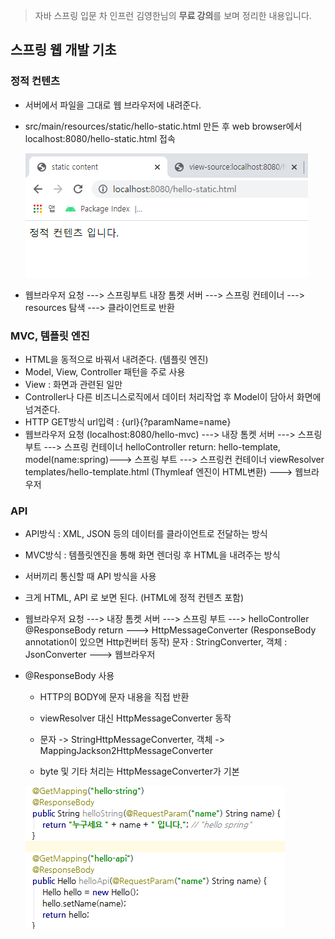 

> 자바 스프링 입문 차 인프런 김영한님의 **무료 강의**를 보며 정리한 내용입니다.



## 스프링 웹 개발 기초



### 정적 컨텐츠

- 서버에서 파일을 그대로 웹 브라우저에 내려준다.

- src/main/resources/static/hello-static.html 만든 후 web browser에서 localhost:8080/hello-static.html 접속

  ![image-20210718121759243](md-images/image-20210718121759243.png)

- 웹브라우저 요청 ---> 스프링부트 내장 톰켓 서버 ---> 스프링 컨테이너 ---> resources 탐색 ---> 클라이언트로 반환

  

### MVC, 템플릿 엔진

- HTML을 동적으로 바꿔서 내려준다. (템플릿 엔진)
- Model, View, Controller 패턴을 주로 사용
- View : 화면과 관련된 일만
- Controller나 다른 비즈니스로직에서 데이터 처리작업 후 Model이 담아서 화면에 넘겨준다.
- HTTP GET방식 url입력 : {url}{?paramName=name}
- 웹브라우저 요청 (localhost:8080/hello-mvc) ---> 내장 톰켓 서버 ---> 스프링 부트
  ---> 스프링 컨테이너 helloController
         return: hello-template, model(name:spring)---> 스프링 부트
  ---> 스프링컨 컨테이너 viewResolver
         templates/hello-template.html (Thymleaf 엔진이 HTML변환)
  ---> 웹브라우저



### API

- API방식 : XML, JSON 등의 데이터를 클라이언트로 전달하는 방식
- MVC방식 : 템플릿엔진을 통해 화면 렌더링 후 HTML을 내려주는 방식
- 서버끼리 통신할 때 API 방식을 사용

- 크게 HTML, API 로 보면 된다. (HTML에 정적 컨텐츠 포함)

- 웹브라우저 요청 ---> 내장 톰켓 서버 ---> 스프링 부트
  ---> helloController
        @ResponseBody return
  ---> HttpMessageConverter (ResponseBody annotation이 있으면 Http컨버터 동작)
        문자 : StringConverter, 객체 : JsonConverter
  ---> 웹브라우저

- @ResponseBody 사용

  - HTTP의 BODY에 문자 내용을 직접 반환

  - viewResolver 대신 HttpMessageConverter 동작

  - 문자 -> StringHttpMessageConverter, 객체 -> MappingJackson2HttpMessageConverter

  - byte 및 기타 처리는 HttpMessageConverter가 기본

    

  ![image-20210718153036942](md-images/image-20210718153036942.png)

